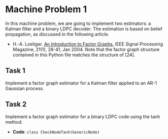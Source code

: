 # Machine Problem 1

In this machine problem, we are going to implement two estimators: a Kalman filter and a binary LDPC decoder.
The estimation is based on belief propagation, as discussed in the following article.
 * H.-A. Loeliger. [An Introduction to Factor Graphs.](https://dx.doi.org/10.1109/MSP.2004.1267047) IEEE Signal Processing Magazine, 21(1), 28-41, Jan 2004.
Note that the factor graph structure contained in this Python file matches the structure of [24].

## Task 1

Implement a factor graph estimator for a Kalman filter applied to an AR-1 Gaussian process.

## Task 2

Implement a factor graph estimator for a binary LDPC code using the tanh method.
 * __Code__: `class CheckNodeTanh(GenericNode)`
